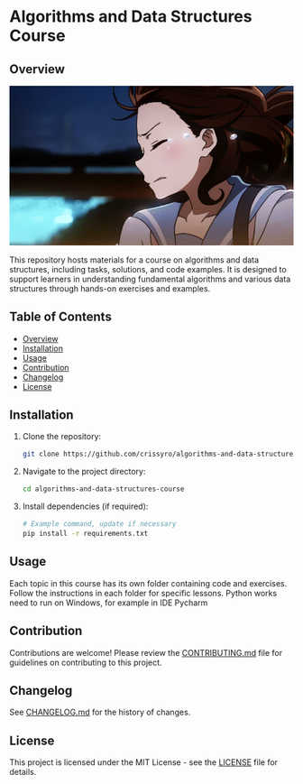 
# Algorithms and Data Structures Course

## Overview
![](https://github.com/crissyro/-algorithms-and-data-structures-course/blob/main/misc/images/tears_asd.gif)

This repository hosts materials for a course on algorithms and data structures, including tasks, solutions, and code examples. It is designed to support learners in understanding fundamental algorithms and various data structures through hands-on exercises and examples.

## Table of Contents
- [Overview](#overview)
- [Installation](#installation)
- [Usage](#usage)
- [Contribution](#contribution)
- [Changelog](#changelog)
- [License](#license)

## Installation

1. Clone the repository:
    ```bash
    git clone https://github.com/crissyro/algorithms-and-data-structures-course.git
    ```
2. Navigate to the project directory:
    ```bash
    cd algorithms-and-data-structures-course
    ```
3. Install dependencies (if required):
    ```bash
    # Example command, update if necessary
    pip install -r requirements.txt
    ```

## Usage
Each topic in this course has its own folder containing code and exercises. Follow the instructions in each folder for specific lessons.
Python works need to run on Windows, for example in IDE Pycharm

## Contribution
Contributions are welcome! Please review the [CONTRIBUTING.md](CONTRIBUTING.md) file for guidelines on contributing to this project. 

## Changelog
See [CHANGELOG.md](CHANGELOG.md) for the history of changes.

## License
This project is licensed under the MIT License - see the [LICENSE](LICENSE) file for details.
